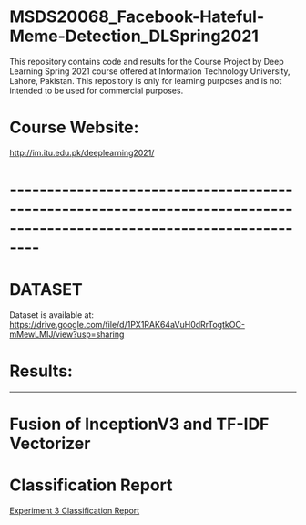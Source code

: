 # MSDS20068_Facebook-Hateful-Meme-Detection_DLSpring2021
This repository contains code and results for the Course Project by Deep
Learning Spring 2021 course offered at Information Technology University,
Lahore, Pakistan. This repository is only for learning purposes and is not
intended to be used for commercial purposes.

# Course Website:
http://im.itu.edu.pk/deeplearning2021/

# ----------------------------------------------------------------------------------------------------------------------
# DATASET
Dataset is available at: https://drive.google.com/file/d/1PX1RAK64aVuH0dRrTogtkOC-mMewLMIJ/view?usp=sharing

# Results:
----------------------------------------------------------------------------------------------------------------------

# Fusion of InceptionV3 and TF-IDF Vectorizer

# Classification Report
[Experiment 3 Classification Report](https://user-images.githubusercontent.com/52574454/128944041-9f7af794-cd6c-441e-a946-f61548c8546d.PNG)

